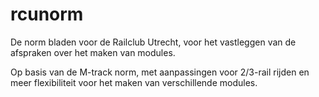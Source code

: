 # rcunorm
De norm bladen voor de Railclub Utrecht, voor het vastleggen van de afspraken over het maken van modules.

Op basis van de M-track norm, met aanpassingen voor 2/3-rail rijden en meer flexibiliteit voor het maken van verschillende modules.
